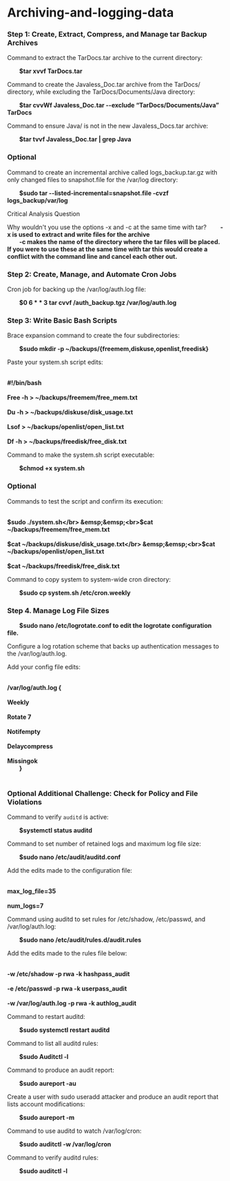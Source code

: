 # Archiving-and-logging-data
<h3>Step 1: Create, Extract, Compress, and Manage tar Backup Archives</h3>
Command to extract the TarDocs.tar archive to the current directory:

 &emsp;&emsp;**$tar xvvf TarDocs.tar**


Command to create the Javaless_Doc.tar archive from the TarDocs/ directory, while excluding the TarDocs/Documents/Java directory:

 &emsp;&emsp;**$tar cvvWf Javaless_Doc.tar --exclude “TarDocs/Documents/Java” TarDocs**


Command to ensure Java/ is not in the new Javaless_Docs.tar archive:

 &emsp;&emsp;**$tar tvvf Javaless_Doc.tar | grep Java**


<h3>Optional</h3>
 
Command to create an incremental archive called logs_backup.tar.gz with only changed files to snapshot.file for the /var/log directory:

 &emsp;&emsp;**$sudo tar --listed-incremental=snapshot.file -cvzf logs_backup/var/log**


Critical Analysis Question

Why wouldn't you use the options -x and -c at the same time with tar?
 &emsp;&emsp;**-x is used to extract and write files for the archive <br>
 &emsp;&emsp;-c makes the name of the directory where the tar files will be placed. If you were to use these at the same time with tar this would create a conflict with the command line and cancel each other out.**<br>


<h3>Step 2: Create, Manage, and Automate Cron Jobs</h3>
Cron job for backing up the /var/log/auth.log file:

 &emsp;&emsp;**$0 6 * * 3 tar cvvf /auth_backup.tgz /var/log/auth.log**



<h3>Step 3: Write Basic Bash Scripts</h3>
Brace expansion command to create the four subdirectories:

 &emsp;&emsp;**$sudo mkdir -p ~/backups/{freemem,diskuse,openlist,freedisk}**


Paste your system.sh script edits:

 &emsp;&emsp;<br>**#!/bin/bash</br>
 &emsp;&emsp;<br>Free -h > ~/backups/freemem/free_mem.txt</br>
 &emsp;&emsp;<br>Du -h > ~/backups/diskuse/disk_usage.txt</br>
 &emsp;&emsp;<br>Lsof > ~/backups/openlist/open_list.txt</br>
 &emsp;&emsp;<br>Df -h > ~/backups/freedisk/free_disk.txt**</br>


Command to make the system.sh script executable:

 &emsp;&emsp;**$chmod +x system.sh**



<h3>Optional</h3>

Commands to test the script and confirm its execution:

 &emsp;&emsp;<br>**$sudo ./system.sh</br>
 &emsp;&emsp;<br>$cat ~/backups/freemem/free_mem.txt</br>
 &emsp;&emsp;<br>$cat ~/backups/diskuse/disk_usage.txt</br>
 &emsp;&emsp;<br>$cat ~/backups/openlist/open_list.txt</br>
 &emsp;&emsp;<br>$cat ~/backups/freedisk/free_disk.txt**</br>




Command to copy system to system-wide cron directory:

 &emsp;&emsp;**$sudo cp system.sh /etc/cron.weekly**



<h3>Step 4. Manage Log File Sizes</h3>
 
 &emsp;&emsp;**$sudo nano /etc/logrotate.conf to edit the logrotate configuration file.**

Configure a log rotation scheme that backs up authentication messages to the /var/log/auth.log. 

Add your config file edits:

 &emsp;&emsp;<br>**/var/log/auth.log {</br>
 &emsp;&emsp;<br>Weekly</br>
 &emsp;&emsp;<br>Rotate 7</br>
 &emsp;&emsp;<br>Notifempty</br>
 &emsp;&emsp;<br>Delaycompress</br>
 &emsp;&emsp;<br>Missingok</br>
 &emsp;&emsp;}<br>**</br>



<h3>Optional Additional Challenge: Check for Policy and File Violations</h3>

Command to verify `auditd` is active:

 &emsp;&emsp;**$systemctl status auditd**


Command to set number of retained logs and maximum log file size:

 &emsp;&emsp;**$sudo nano /etc/audit/auditd.conf**


Add the edits made to the configuration file:

 &emsp;&emsp;<br>**max_log_file=35 </br>
 &emsp;&emsp;<br>num_logs=7**</br>


Command using auditd to set rules for /etc/shadow, /etc/passwd, and /var/log/auth.log:

 &emsp;&emsp;**$sudo nano /etc/audit/rules.d/audit.rules**

 
Add the edits made to the rules file below:

 &emsp;&emsp;<br>**-w /etc/shadow -p rwa -k hashpass_audit</br>
 &emsp;&emsp;<br>-e /etc/passwd -p rwa -k userpass_audit</br>
 &emsp;&emsp;<br>-w /var/log/auth.log -p rwa -k authlog_audit**</br>


Command to restart auditd:

 &emsp;&emsp;**$sudo systemctl restart auditd**


Command to list all auditd rules:

 &emsp;&emsp;**$sudo Auditctl -l**


Command to produce an audit report:

 &emsp;&emsp;**$sudo aureport -au**


Create a user with sudo useradd attacker and produce an audit report that lists account modifications:

 &emsp;&emsp;**$sudo aureport -m**


Command to use auditd to watch /var/log/cron:

 &emsp;&emsp;**$sudo auditctl -w /var/log/cron**


Command to verify auditd rules:

 &emsp;&emsp;**$sudo auditctl -l**


